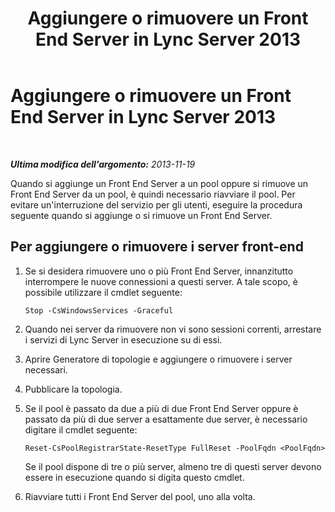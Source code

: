 ﻿---
title: Aggiungere o rimuovere un Front End Server in Lync Server 2013
TOCTitle: Aggiungere o rimuovere un Front End Server in Lync Server 2013
ms:assetid: ab748733-6bad-4c93-8dda-db8d5271653d
ms:mtpsurl: https://technet.microsoft.com/it-it/library/JJ205153(v=OCS.15)
ms:contentKeyID: 49301626
ms.date: 08/24/2015
mtps_version: v=OCS.15
ms.translationtype: HT
---

# Aggiungere o rimuovere un Front End Server in Lync Server 2013

 

_**Ultima modifica dell'argomento:** 2013-11-19_

Quando si aggiunge un Front End Server a un pool oppure si rimuove un Front End Server da un pool, è quindi necessario riavviare il pool. Per evitare un'interruzione del servizio per gli utenti, eseguire la procedura seguente quando si aggiunge o si rimuove un Front End Server.

## Per aggiungere o rimuovere i server front-end

1.  Se si desidera rimuovere uno o più Front End Server, innanzitutto interrompere le nuove connessioni a questi server. A tale scopo, è possibile utilizzare il cmdlet seguente:
    
        Stop -CsWindowsServices -Graceful

2.  Quando nei server da rimuovere non vi sono sessioni correnti, arrestare i servizi di Lync Server in esecuzione su di essi.

3.  Aprire Generatore di topologie e aggiungere o rimuovere i server necessari.

4.  Pubblicare la topologia.

5.  Se il pool è passato da due a più di due Front End Server oppure è passato da più di due server a esattamente due server, è necessario digitare il cmdlet seguente:
    
        Reset-CsPoolRegistrarState-ResetType FullReset -PoolFqdn <PoolFqdn>
    
    Se il pool dispone di tre o più server, almeno tre di questi server devono essere in esecuzione quando si digita questo cmdlet.

6.  Riavviare tutti i Front End Server del pool, uno alla volta.

